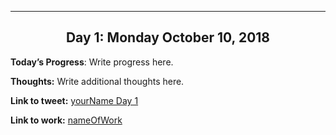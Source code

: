 ---
<a id="day1"></a>
<h2 align="center">
Day 1: Monday October 10, 2018
</h2>

**Today’s Progress**: Write progress here.

**Thoughts:** Write additional thoughts here.

**Link to tweet:** [yourName Day 1](insertLinkToTweet)

**Link to work:** [nameOfWork](insertLinkHere)

